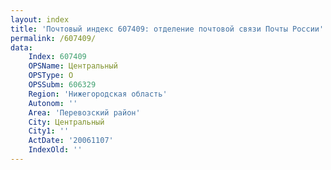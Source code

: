 ```yaml
---
layout: index
title: 'Почтовый индекс 607409: отделение почтовой связи Почты России'
permalink: /607409/
data:
    Index: 607409
    OPSName: Центральный
    OPSType: О
    OPSSubm: 606329
    Region: 'Нижегородская область'
    Autonom: ''
    Area: 'Перевозский район'
    City: Центральный
    City1: ''
    ActDate: '20061107'
    IndexOld: ''
---
```

